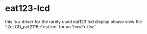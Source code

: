 # eat123-lcd
this is a driver for the rarely used eat123 lcd display
please view file 'i2cLCD_pcf2116cTest.ino' for an 'howToUse'
